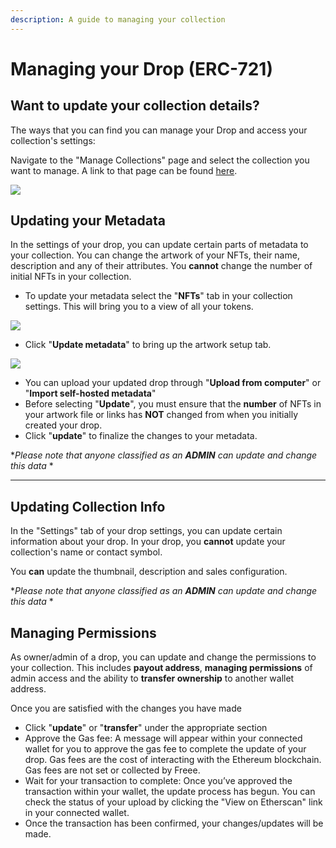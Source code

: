 ```yaml
---
description: A guide to managing your collection
---
```


# Managing your Drop (ERC-721)

## Want to update your collection details?

The ways that you can find you can manage your Drop and access your collection's settings:

Navigate to the "Manage Collections" page and select the collection you want to manage. A link to that page can be found [here](https://mvp.freee.xyz/manage).

![](../../imgs/drop-manage\_1.jpg)

## Updating your Metadata

In the settings of your drop, you can update certain parts of metadata to your collection. You can change the artwork of your NFTs, their name, description and any of their attributes. You **cannot** change the number of initial NFTs in your collection.

* To update your metadata select the "**NFTs**" tab in your collection settings. This will bring you to a view of all your tokens.

![](../../imgs/drop-manage\_2.jpg)

* Click "**Update metadata**" to bring up the artwork setup tab.

![](../../freee-create/drop)

* You can upload your updated drop through "**Upload from computer**" or "**Import self-hosted metadata**"
* Before selecting "**Update**", you must ensure that the **number** of NFTs in your artwork file or links has **NOT** changed from when you initially created your drop.
* Click "**update**" to finalize the changes to your metadata.

\*_Please note that anyone classified as an **ADMIN** can update and change this data_ \*

***

## Updating Collection Info

In the "Settings" tab of your drop settings, you can update certain information about your drop. In your drop, you **cannot** update your collection's name or contact symbol.

You **can** update the thumbnail, description and sales configuration.

\*_Please note that anyone classified as an **ADMIN** can update and change this data_ \*

## Managing Permissions

As owner/admin of a drop, you can update and change the permissions to your collection. This includes **payout address**, **managing permissions** of admin access and the ability to **transfer ownership** to another wallet address.

Once you are satisfied with the changes you have made

* Click "**update**" or "**transfer**" under the appropriate section
* Approve the Gas fee: A message will appear within your connected wallet for you to approve the gas fee to complete the update of your drop. Gas fees are the cost of interacting with the Ethereum blockchain. Gas fees are not set or collected by Freee.
* Wait for your transaction to complete: Once you’ve approved the transaction within your wallet, the update process has begun. You can check the status of your upload by clicking the "View on Etherscan" link in your connected wallet.
* Once the transaction has been confirmed, your changes/updates will be made.
